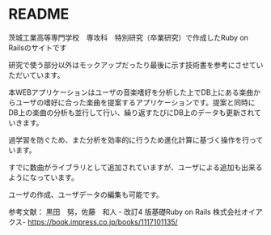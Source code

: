 # README

茨城工業高等専門学校　専攻科　特別研究（卒業研究）で作成したRuby on Railsのサイトです

研究で使う部分以外はモックアップだったり最後に示す技術書を参考にさせていただいています。

本WEBアプリケーションはユーザの音楽嗜好を分析した上でDB上にある楽曲からユーザの嗜好に合った楽曲を提案するアプリケーションです。提案と同時にDB上の楽曲の分析も並行して行い、繰り返すたびにDB上のデータも更新されていきます。

過学習を防ぐため、また分析を効率的に行うため進化計算に基づく操作を行っています。

すでに数曲がライブラリとして追加されていますが、ユーザによる追加も出来るようになっています。

ユーザの作成、ユーザデータの編集も可能です。

参考文献：
黒田　努，佐藤　和人 - 改訂4 版基礎Ruby on Rails
株式会社オイアクス- https://book.impress.co.jp/books/1117101135/